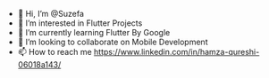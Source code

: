 - 👋 Hi, I’m @Suzefa
- 👀 I’m interested in Flutter Projects
- 🌱 I’m currently learning Flutter By Google
- 💞️ I’m looking to collaborate on Mobile Development
- 📫 How to reach me https://www.linkedin.com/in/hamza-qureshi-06018a143/

<!---
Suzefa/Suzefa is a ✨ special ✨ repository because its `README.md` (this file) appears on your GitHub profile.
You can click the Preview link to take a look at your changes.
--->
